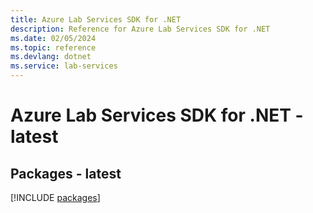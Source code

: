 ```yaml
---
title: Azure Lab Services SDK for .NET
description: Reference for Azure Lab Services SDK for .NET
ms.date: 02/05/2024
ms.topic: reference
ms.devlang: dotnet
ms.service: lab-services
---
```

# Azure Lab Services SDK for .NET - latest
## Packages - latest
[!INCLUDE [packages](lab-services-index.md)]